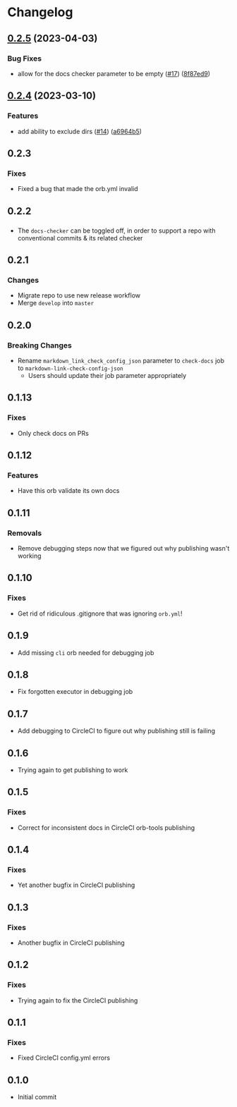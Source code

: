 # Changelog

## [0.2.5](https://github.com/kurtosis-tech/kurtosis-docs-checker-orb/compare/0.2.4...0.2.5) (2023-04-03)


### Bug Fixes

* allow for the docs checker parameter to be empty ([#17](https://github.com/kurtosis-tech/kurtosis-docs-checker-orb/issues/17)) ([8f87ed9](https://github.com/kurtosis-tech/kurtosis-docs-checker-orb/commit/8f87ed935c2434246742361201f50516783d3c0e))

## [0.2.4](https://github.com/kurtosis-tech/kurtosis-docs-checker-orb/compare/0.2.3...0.2.4) (2023-03-10)


### Features

* add ability to exclude dirs ([#14](https://github.com/kurtosis-tech/kurtosis-docs-checker-orb/issues/14)) ([a6964b5](https://github.com/kurtosis-tech/kurtosis-docs-checker-orb/commit/a6964b5f494c37c7169bb5410b15dffec883d89d))

## 0.2.3

### Fixes
- Fixed a bug that made the orb.yml invalid

## 0.2.2

###
- The `docs-checker` can be toggled off, in order to support a repo with conventional commits & its related checker

## 0.2.1

### Changes
* Migrate repo to use new release workflow
* Merge `develop` into `master`

## 0.2.0
### Breaking Changes
* Rename `markdown_link_check_config_json` parameter to `check-docs` job to `markdown-link-check-config-json`
    * Users should update their job parameter appropriately

## 0.1.13
### Fixes
* Only check docs on PRs

## 0.1.12
### Features
* Have this orb validate its own docs

## 0.1.11
### Removals
* Remove debugging steps now that we figured out why publishing wasn't working

## 0.1.10
### Fixes
* Get rid of ridiculous .gitignore that was ignoring `orb.yml`!

## 0.1.9
* Add missing `cli` orb needed for debugging job

## 0.1.8
* Fix forgotten executor in debugging job

## 0.1.7
* Add debugging to CircleCI to figure out why publishing still is failing

## 0.1.6
* Trying again to get publishing to work

## 0.1.5
### Fixes
* Correct for inconsistent docs in CircleCI orb-tools publishing

## 0.1.4
### Fixes
* Yet another bugfix in CircleCI publishing

## 0.1.3
### Fixes
* Another bugfix in CircleCI publishing

## 0.1.2
### Fixes
* Trying again to fix the CircleCI publishing

## 0.1.1
### Fixes
* Fixed CircleCI config.yml errors

## 0.1.0
* Initial commit
